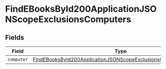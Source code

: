 # FindEBooksById200ApplicationJSONScopeExclusionsComputers


## Fields

| Field                                                                                                                                                           | Type                                                                                                                                                            | Required                                                                                                                                                        | Description                                                                                                                                                     |
| --------------------------------------------------------------------------------------------------------------------------------------------------------------- | --------------------------------------------------------------------------------------------------------------------------------------------------------------- | --------------------------------------------------------------------------------------------------------------------------------------------------------------- | --------------------------------------------------------------------------------------------------------------------------------------------------------------- |
| `computer`                                                                                                                                                      | [FindEBooksById200ApplicationJSONScopeExclusionsComputersComputer](../../models/operations/findebooksbyid200applicationjsonscopeexclusionscomputerscomputer.md) | :heavy_minus_sign:                                                                                                                                              | N/A                                                                                                                                                             |
